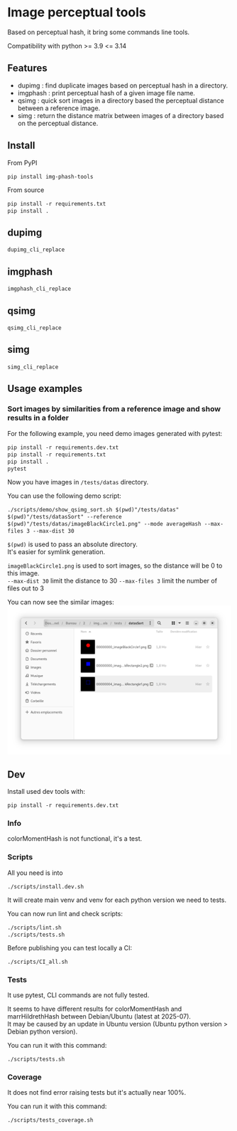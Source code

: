 # Image perceptual tools

Based on perceptual hash, it bring some commands line tools.  

Compatibility with python >= 3.9 <= 3.14  

## Features  

- dupimg : find duplicate images based on perceptual hash in a directory.
- imgphash : print perceptual hash of a given image file name.
- qsimg : quick sort images in a directory based the perceptual distance between a reference image.
- simg : return the distance matrix between images of a directory based on the perceptual distance.


## Install

From PyPI
```
pip install img-phash-tools
```

From source  
```
pip install -r requirements.txt
pip install .
```

## dupimg

```
dupimg_cli_replace
```

## imgphash

```
imgphash_cli_replace
```

## qsimg

```
qsimg_cli_replace
```

## simg

```
simg_cli_replace
```

## Usage examples

### Sort images by similarities from a reference image and show results in a folder  

For the following example, you need demo images generated with pytest:
```
pip install -r requirements.dev.txt
pip install -r requirements.txt
pip install .
pytest
```
Now you have images in `/tests/datas` directory.  

You can use the following demo script:
```
./scripts/demo/show_qsimg_sort.sh $(pwd)"/tests/datas" $(pwd)"/tests/datasSort" --reference $(pwd)"/tests/datas/imageBlackCircle1.png" --mode averageHash --max-files 3 --max-dist 30
```
`$(pwd)` is used to pass an absolute directory.  
It's easier for symlink generation.

`imageBlackCircle1.png` is used to sort images, so the distance will be 0 to this image.  
`--max-dist 30` limit the distance to 30
`--max-files 3` limit the number of files out to 3

You can now see the similar images:
![./doc/demo_show_qsimg_sort.png](./doc/demo_show_qsimg_sort.png)  
  

## Dev  
Install used dev tools with:  
```
pip install -r requirements.dev.txt
```

### Info  
colorMomentHash is not functional, it's a test.  

### Scripts  
All you need is into
```
./scripts/install.dev.sh
```
It will create main venv and venv for each python version we need to tests.  

You can now run lint and check scripts:
```
./scripts/lint.sh
./scripts/tests.sh
```
Before publishing you can test locally a CI:
```
./scripts/CI_all.sh
```
### Tests  
It use pytest, CLI commands are not fully tested.  

It seems to have different results for colorMomentHash and marrHildrethHash between Debian/Ubuntu (latest at 2025-07).  
It may be caused by an update in Ubuntu version (Ubuntu python version > Debian python version).  

You can run it with this command:
```
./scripts/tests.sh
```

### Coverage  
It does not find error raising tests but it's actually near 100%.  

You can run it with this command:
```
./scripts/tests_coverage.sh
```
